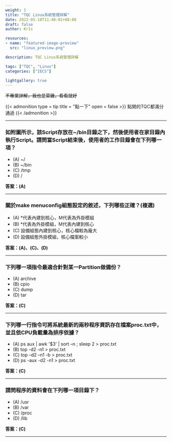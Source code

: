 ```yaml
---
weight: 1
title: "TQC Linux系統管理詳解"
date: 2022-05-10T11:48:01+08:00
draft: false
author: Kr1s

resources:
- name: "featured-image-preview"
  src: "linux_preview.png"

description: TQC Linux系統管理詳解

tags: ["TQC", "Linux"]
categories: ["IECS"]

lightgallery: true
---
```



<!--more-->

~~不專業詳解，我也是菜雞，看看就好~~

{{< admonition type = tip title = "點一下" open = false >}}
點開的TQC都滿分通過
{{< /admonition >}}

--- 

### 如附圖所示，該Script存放在~/bin目錄之下，然後使用者在家目錄內執行Script。請問當Script結束後，使用者的工作目錄會在下列哪一項？

- (A) ~/
- (B) ~/bin
- (C) /tmp
- (D) /   

**答案：(A)**


---


### 關於make menuconfig組態設定的敘述，下列哪些正確？(複選)

- (A) *代表內建到核心，M代表為外掛模組
- (B) *代表為外掛模組，M代表內建到核心
- (C) 設備組態內建到核心，核心檔較為龐大
- (D) 設備組態外掛模組，核心檔案較小  

**答案：(A)、(C)、(D)**


---

### 下列哪一項指令最適合針對某一Partition做備份？

- (A) archive
- (B) cpio
- (C) dump
- (D) tar   

**答案：(C)**


---

### 下列哪一行指令可將系統最新的兩秒程序資訊存在檔案proc.txt中，並且依CPU負載量為排序依據？

- (A) ps aux | awk '$3' | sort –n ; sleep 2 > proc.txt
- (B) top -d2 -n1 > proc.txt
- (C) top –d2 –n1 -b > proc.txt
- (D) ps -aux -d2 -n1 > proc.txt		   

**答案：(C)**


---
### 請問程序的資料會在下列哪一項目錄下？

- (A) /usr
- (B) /var
- (C) /proc
- (D) /lib   

**答案：(C)**


---